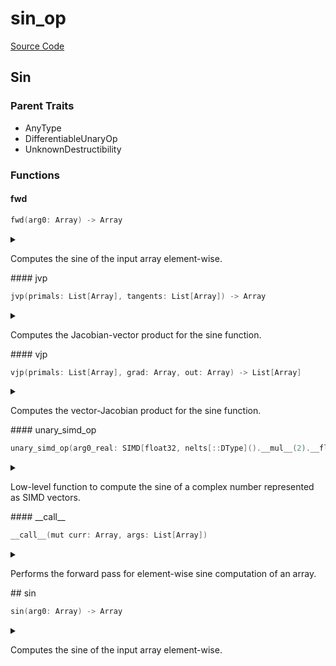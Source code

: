 



# sin_op
  
[Source Code](https://github.com/endia-ai/Endia/tree/main/endia/functional/unary_ops/sin_op.mojo)  
  

## Sin
  
  
  

### Parent Traits
  

- AnyType
- DifferentiableUnaryOp
- UnknownDestructibility
  

### Functions

#### fwd


```swift
fwd(arg0: Array) -> Array
```  
<details markdown="1" style="border: none; bg-color: none; box-shadow: none;">  
<summary style="border: none; bg-color: none; box-shadow: none;">  
  
Computes the sine of the input array element-wise.  
</summary>  
  
#### Args:  

* arg0 `Array`: The input array.
  
#### Returns:  
  
An array containing the sine of each element in the input array.  
Type: `Array`  
  
  


#### Examples:
```python
a = Array([[1, 2], [3, 4]])
result = sin(a)
print(result)
```

#### Note:
This function supports:
- Automatic differentiation (forward and reverse modes).
- Complex valued arguments.  
</details>
#### jvp


```swift
jvp(primals: List[Array], tangents: List[Array]) -> Array
```  
<details markdown="1" style="border: none; bg-color: none; box-shadow: none;">  
<summary style="border: none; bg-color: none; box-shadow: none;">  
  
Computes the Jacobian-vector product for the sine function.  
</summary>  
  
#### Args:  

* primals `List[Array]`: A list containing the primal input array.
* tangents `List[Array]`: A list containing the tangent vector.
  
#### Returns:  
  
The Jacobian-vector product for the sine function.  
Type: `Array`  
  
  


Implements forward-mode automatic differentiation for the sine function.

#### Note:
The Jacobian-vector product for sine is computed as cos(x) * dx,
where x is the primal input and dx is the tangent vector.  
</details>
#### vjp


```swift
vjp(primals: List[Array], grad: Array, out: Array) -> List[Array]
```  
<details markdown="1" style="border: none; bg-color: none; box-shadow: none;">  
<summary style="border: none; bg-color: none; box-shadow: none;">  
  
Computes the vector-Jacobian product for the sine function.  
</summary>  
  
#### Args:  

* primals `List[Array]`: A list containing the primal input array.
* grad `Array`: The gradient of the output with respect to some scalar function.
* out `Array`: The output of the forward pass (unused in this function).
  
#### Returns:  
  
A list containing the gradient with respect to the input.  
Type: `List[Array]`  
  
  


Implements reverse-mode automatic differentiation for the sine function.

#### Note:
The vector-Jacobian product for sine is computed as cos(x) * grad,
where x is the primal input and grad is the incoming gradient.  
</details>
#### unary_simd_op


```swift
unary_simd_op(arg0_real: SIMD[float32, nelts[::DType]().__mul__(2).__floordiv__(2)], arg0_imag: SIMD[float32, nelts[::DType]().__mul__(2).__floordiv__(2)]) -> Tuple[SIMD[float32, nelts[::DType]().__mul__(2).__floordiv__(2)], SIMD[float32, nelts[::DType]().__mul__(2).__floordiv__(2)]]
```  
<details markdown="1" style="border: none; bg-color: none; box-shadow: none;">  
<summary style="border: none; bg-color: none; box-shadow: none;">  
  
Low-level function to compute the sine of a complex number represented as SIMD vectors.  
</summary>  
  
#### Args:  

* arg0_real `SIMD[float32, nelts[::DType]().__mul__(2).__floordiv__(2)]`: The real part of the complex number.
* arg0_imag `SIMD[float32, nelts[::DType]().__mul__(2).__floordiv__(2)]`: The imaginary part of the complex number.
  
#### Returns:  
  
The real and imaginary parts of the sine of the complex number as a tuple.  
Type: `Tuple[SIMD[float32, nelts[::DType]().__mul__(2).__floordiv__(2)], SIMD[float32, nelts[::DType]().__mul__(2).__floordiv__(2)]]`  
  
  
</details>
#### __call__


```swift
__call__(mut curr: Array, args: List[Array])
```  
<details markdown="1" style="border: none; bg-color: none; box-shadow: none;">  
<summary style="border: none; bg-color: none; box-shadow: none;">  
  
Performs the forward pass for element-wise sine computation of an array.  
</summary>  
  
#### Args:  

* curr `Array`: The current array to store the result (modified in-place).
* args `List[Array]`: A list containing the input array.
  
  


Computes the sine of each element in the input array and stores the result in the current array.
Initializes the current array if not already set up.

#### Note:
This function assumes that the shape and data of the args are already set up.
If the current array (curr) is not initialized, it computes the shape based on the input array and sets up the data accordingly.  
</details>
## sin


```swift
sin(arg0: Array) -> Array
```  
<details markdown="1" style="border: none; bg-color: none; box-shadow: none;">  
<summary style="border: none; bg-color: none; box-shadow: none;">  
  
Computes the sine of the input array element-wise.  
</summary>  
  
#### Args:  

* arg0 `Array`: The input array.
  
#### Returns:  
  
An array containing the sine of each element in the input array.  
Type: `Array`  
  
  


#### Examples:
```python
a = Array([[1, 2], [3, 4]])
result = sin(a)
print(result)
```

#### Note:
This function supports:
- Automatic differentiation (forward and reverse modes).
- Complex valued arguments.  
</details>